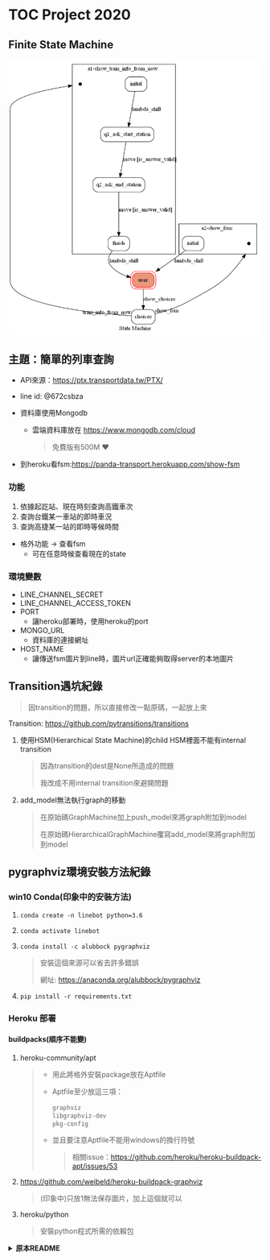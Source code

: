 

# TOC Project 2020

## Finite State Machine

![fsm](./img/show-fsm.png)

## 主題：簡單的列車查詢

* API來源：https://ptx.transportdata.tw/PTX/

* line id: @672csbza

* 資料庫使用Mongodb

  * 雲端資料庫放在 https://www.mongodb.com/cloud

    > 免費版有500M :heart:

* 到heroku看fsm:https://panda-transport.herokuapp.com/show-fsm

### 功能

1. 依據起訖站、現在時刻查詢高鐵車次
2. 查詢台鐵某一車站的即時車況
3. 查詢高捷某一站的即時等候時間

* 格外功能 -> 查看fsm
  * 可在任意時候查看現在的state

### 環境變數

* LINE_CHANNEL_SECRET
* LINE_CHANNEL_ACCESS_TOKEN
* PORT
  * 讓heroku部署時，使用heroku的port
* MONGO_URL
  * 資料庫的連接網址
* HOST_NAME
  * 讓傳送fsm圖片到line時，圖片url正確能夠取得server的本地圖片

## Transition遇坑紀錄

> 因transition的問題，所以直接修改一點原碼，一起放上來

Transition: https://github.com/pytransitions/transitions

1. 使用HSM(Hierarchical State Machine)的child HSM裡面不能有internal transition

   > 因為transition的dest是None所造成的問題
   >
   > 我改成不用internal transition來避開問題

2. add_model無法執行graph的移動

   > 在原始碼GraphMachine加上push_model來將graph附加到model
   >
   > 在原始碼HierarchicalGraphMachine覆寫add_model來將graph附加到model

## pygraphviz環境安裝方法紀錄

### win10 Conda(印象中的安裝方法)

1. `conda create -n linebot python=3.6`

2. `conda activate linebot`

3. `conda install -c alubbock pygraphviz`

   > 安裝這個來源可以省去許多錯誤
   >
   > 網址: https://anaconda.org/alubbock/pygraphviz

4. `pip install -r requirements.txt`

### Heroku 部署

#### buildpacks(順序不能變)

1. heroku-community/apt

   > * 用此將格外安裝package放在Aptfile
   >
   > * Aptfile至少放這三項：
   >
   >   ```
   >   graphviz
   >   libgraphviz-dev
   >   pkg-config
   >   ```
   >
   > * 並且要注意Aptfile不能用windows的換行符號
   >
   >   > 相關issue：https://github.com/heroku/heroku-buildpack-apt/issues/53

2. https://github.com/weibeld/heroku-buildpack-graphviz

   > (印象中)只放1無法保存圖片，加上這個就可以

3. heroku/python

   > 安裝python程式所需的依賴包





<details>
<summary><strong>原本README</strong></summary>

------

[![Maintainability](https://api.codeclimate.com/v1/badges/dc7fa47fcd809b99d087/maintainability)](https://codeclimate.com/github/NCKU-CCS/TOC-Project-2020/maintainability)

[![Known Vulnerabilities](https://snyk.io/test/github/NCKU-CCS/TOC-Project-2020/badge.svg)](https://snyk.io/test/github/NCKU-CCS/TOC-Project-2020)


Template Code for TOC Project 2020

A Line bot based on a finite state machine

More details in the [Slides](https://hackmd.io/@TTW/ToC-2019-Project#) and [FAQ](https://hackmd.io/s/B1Xw7E8kN)

## Setup

### Prerequisite
* Python 3.6
* Pipenv
* Facebook Page and App
* HTTPS Server

#### Install Dependency
```sh
pip3 install pipenv

pipenv --three

pipenv install

pipenv shell
```

* pygraphviz (For visualizing Finite State Machine)
    * [Setup pygraphviz on Ubuntu](http://www.jianshu.com/p/a3da7ecc5303)
	* [Note: macOS Install error](https://github.com/pygraphviz/pygraphviz/issues/100)


#### Secret Data
You should generate a `.env` file to set Environment Variables refer to our `.env.sample`.
`LINE_CHANNEL_SECRET` and `LINE_CHANNEL_ACCESS_TOKEN` **MUST** be set to proper values.
Otherwise, you might not be able to run your code.

#### Run Locally
You can either setup https server or using `ngrok` as a proxy.

#### a. Ngrok installation
* [ macOS, Windows, Linux](https://ngrok.com/download)

or you can use Homebrew (MAC)
```sh
brew cask install ngrok
```

**`ngrok` would be used in the following instruction**

```sh
ngrok http 8000
```

After that, `ngrok` would generate a https URL.

#### Run the sever

```sh
python3 app.py
```

#### b. Servo

Or You can use [servo](http://serveo.net/) to expose local servers to the internet.


## Finite State Machine
![fsm](./img/show-fsm.png)

## Usage
The initial state is set to `user`.

Every time `user` state is triggered to `advance` to another state, it will `go_back` to `user` state after the bot replies corresponding message.

* user
	* Input: "go to state1"
		* Reply: "I'm entering state1"

	* Input: "go to state2"
		* Reply: "I'm entering state2"

## Deploy
Setting to deploy webhooks on Heroku.

### Heroku CLI installation

* [macOS, Windows](https://devcenter.heroku.com/articles/heroku-cli)

or you can use Homebrew (MAC)
```sh
brew tap heroku/brew && brew install heroku
```

or you can use Snap (Ubuntu 16+)
```sh
sudo snap install --classic heroku
```

### Connect to Heroku

1. Register Heroku: https://signup.heroku.com

2. Create Heroku project from website

3. CLI Login

	`heroku login`

### Upload project to Heroku

1. Add local project to Heroku project

	heroku git:remote -a {HEROKU_APP_NAME}

2. Upload project

	```
	git add .
	git commit -m "Add code"
	git push -f heroku master
	```

3. Set Environment - Line Messaging API Secret Keys

	```
	heroku config:set LINE_CHANNEL_SECRET=your_line_channel_secret
	heroku config:set LINE_CHANNEL_ACCESS_TOKEN=your_line_channel_access_token
	```

4. Your Project is now running on Heroku!

	url: `{HEROKU_APP_NAME}.herokuapp.com/callback`

	debug command: `heroku logs --tail --app {HEROKU_APP_NAME}`

5. If fail with `pygraphviz` install errors

	run commands below can solve the problems
	```
	heroku buildpacks:set heroku/python
	heroku buildpacks:add --index 1 heroku-community/apt
	```

	refference: https://hackmd.io/@ccw/B1Xw7E8kN?type=view#Q2-如何在-Heroku-使用-pygraphviz

## Reference
[Pipenv](https://medium.com/@chihsuan/pipenv-更簡單-更快速的-python-套件管理工具-135a47e504f4) ❤️ [@chihsuan](https://github.com/chihsuan)

[TOC-Project-2019](https://github.com/winonecheng/TOC-Project-2019) ❤️ [@winonecheng](https://github.com/winonecheng)

Flask Architecture ❤️ [@Sirius207](https://github.com/Sirius207)

[Line line-bot-sdk-python](https://github.com/line/line-bot-sdk-python/tree/master/examples/flask-echo)
</details>